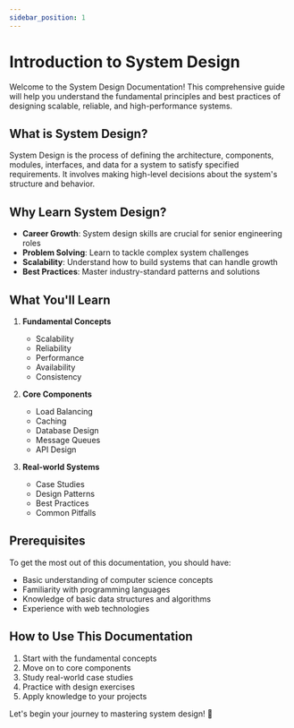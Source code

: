 ```yaml
---
sidebar_position: 1
---
```


# Introduction to System Design

Welcome to the System Design Documentation! This comprehensive guide will help you understand the fundamental principles and best practices of designing scalable, reliable, and high-performance systems.

## What is System Design?

System Design is the process of defining the architecture, components, modules, interfaces, and data for a system to satisfy specified requirements. It involves making high-level decisions about the system's structure and behavior.

## Why Learn System Design?

- **Career Growth**: System design skills are crucial for senior engineering roles
- **Problem Solving**: Learn to tackle complex system challenges
- **Scalability**: Understand how to build systems that can handle growth
- **Best Practices**: Master industry-standard patterns and solutions

## What You'll Learn

1. **Fundamental Concepts**
   - Scalability
   - Reliability
   - Performance
   - Availability
   - Consistency

2. **Core Components**
   - Load Balancing
   - Caching
   - Database Design
   - Message Queues
   - API Design

3. **Real-world Systems**
   - Case Studies
   - Design Patterns
   - Best Practices
   - Common Pitfalls

## Prerequisites

To get the most out of this documentation, you should have:

- Basic understanding of computer science concepts
- Familiarity with programming languages
- Knowledge of basic data structures and algorithms
- Experience with web technologies

## How to Use This Documentation

1. Start with the fundamental concepts
2. Move on to core components
3. Study real-world case studies
4. Practice with design exercises
5. Apply knowledge to your projects

Let's begin your journey to mastering system design! 🚀
